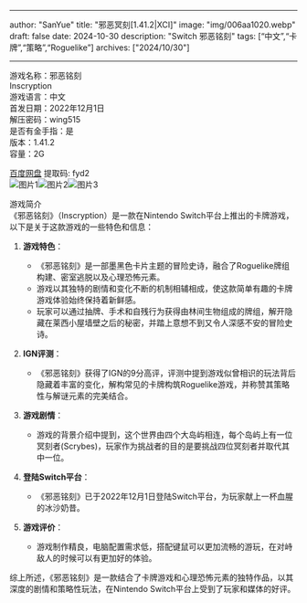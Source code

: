
---
author: "SanYue"
title: "邪恶冥刻[1.41.2|XCI]"
image: "img/006aa1020.webp"
draft: false
date: 2024-10-30
description: "Switch 邪恶铭刻"
tags: [“中文”,“卡牌”,“策略”,“Roguelike”]
archives: ["2024/10/30"]

---

游戏名称：邪恶铭刻   
Inscryption    
游戏语言：中文  
首发日期：2022年12月1日  
解压密码：wing515  
是否有金手指：是  
版本：1.41.2   
容量：2G

[百度网盘](https://pan.baidu.com/s/10qoDYsx1VP8_xnxiS_H5MQ) 提取码: fyd2  
![图片1](img/397016a48.jpg)![图片2](img/1a69b0e94a9a.jpg)![图片3](img/4df1630a234.jpg)  

游戏简介  
《邪恶铭刻》（Inscryption）是一款在Nintendo Switch平台上推出的卡牌游戏，以下是关于这款游戏的一些特色和信息：

1. **游戏特色**：
   - 《邪恶铭刻》是一部墨黑色卡片主题的冒险史诗，融合了Roguelike牌组构建、密室逃脱以及心理恐怖元素。
   - 游戏以其独特的剧情和变化不断的机制相辅相成，使这款简单有趣的卡牌游戏体验始终保持着新鲜感。
   - 玩家可以通过抽牌、手术和自残行为获得由林间生物组成的牌组，解开隐藏在莱西小屋墙壁之后的秘密，并踏上意想不到又令人深感不安的冒险史诗。

2. **IGN评测**：
   - 《邪恶铭刻》获得了IGN的9分高评，评测中提到游戏似曾相识的玩法背后隐藏着丰富的变化，解构常见的卡牌构筑Roguelike游戏，并称赞其策略性与解谜元素的完美结合。

3. **游戏剧情**：
   - 游戏的背景介绍中提到，这个世界由四个大岛屿相连，每个岛屿上有一位冥刻者(Scrybes)，玩家作为挑战者的目的是要挑战四位冥刻者并取代其中一位。

4. **登陆Switch平台**：
   - 《邪恶铭刻》已于2022年12月1日登陆Switch平台，为玩家献上一杯血腥的冰沙奶昔。

5. **游戏评价**：
   - 游戏制作精良，电脑配置需求低，搭配键鼠可以更加流畅的游玩，在对峙敌人的时候可以有更加好的体验。

综上所述，《邪恶铭刻》是一款结合了卡牌游戏和心理恐怖元素的独特作品，以其深度的剧情和策略性玩法，在Nintendo Switch平台上受到了玩家和媒体的好评。
